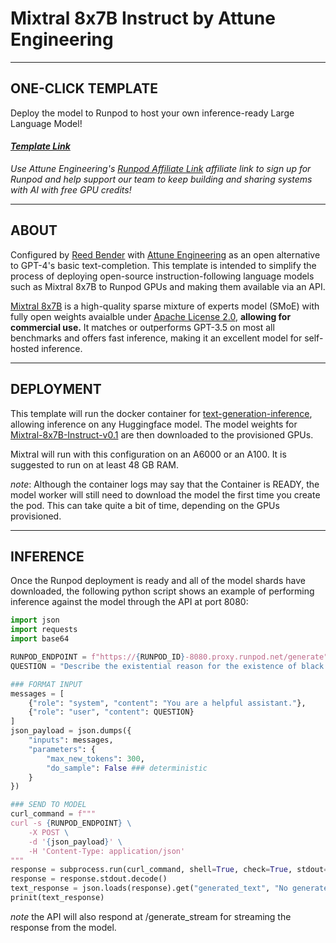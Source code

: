 # Mixtral 8x7B Instruct by Attune Engineering
---

## ONE-CLICK TEMPLATE
Deploy the model to Runpod to host your own inference-ready Large Language Model!

#### *[Template Link](https://runpod.io/gsc?template=ebyk7igygd&ref=zdeyr0zx)*

*Use Attune Engineering's [Runpod Affiliate Link](https://runpod.io?ref=zdeyr0zx) affiliate link to sign up for Runpod and help support our team to keep building and sharing systems with AI with free GPU credits!*

---

## ABOUT
Configured by [Reed Bender](https://reedbender.com) with [Attune Engineering](https://attuneengineering.com) as an open alternative to GPT-4's basic text-completion. This template is intended to simplify the process of deploying open-source instruction-following language models such as Mixtral 8x7B to Runpod GPUs and making them available via an API.

[Mixtral 8x7B](https://mistral.ai/news/mixtral-of-experts/) is a high-quality sparse mixture of experts model (SMoE) with fully open weights avaialble under [Apache License 2.0](https://choosealicense.com/licenses/apache-2.0/), **allowing for commercial use.** It matches or outperforms GPT-3.5 on most all benchmarks and offers fast inference, making it an excellent model for self-hosted inference.

---

## DEPLOYMENT
This template will run the docker container for [text-generation-inference](https://huggingface.co/docs/text-generation-inference/index), allowing inference on any Huggingface model. The model weights for [Mixtral-8x7B-Instruct-v0.1](https://huggingface.co/mistralai/Mixtral-8x7B-Instruct-v0.1) are then downloaded to the provisioned GPUs.

Mixtral will run with this configuration on an A6000 or an A100.  It is suggested to run on at least 48 GB RAM.

*note*: Although the container logs may say that the Container is READY, the model worker will still need to download the model the first time you create the pod. This can take quite a bit of time, depending on the GPUs provisioned.

---

## INFERENCE
Once the Runpod deployment is ready and all of the model shards have downloaded, the following python script shows an example of performing inference against the model through the API at port 8080:

```python
import json
import requests
import base64

RUNPOD_ENDPOINT = f"https://{RUNPOD_ID}-8080.proxy.runpod.net/generate" ### or /generate_stream
QUESTION = "Describe the existential reason for the existence of black holes."

### FORMAT INPUT
messages = [
    {"role": "system", "content": "You are a helpful assistant."},
    {"role": "user", "content": QUESTION}
]
json_payload = json.dumps({
    "inputs": messages, 
    "parameters": {
        "max_new_tokens": 300, 
        "do_sample": False ### deterministic
    }
})

### SEND TO MODEL
curl_command = f"""
curl -s {RUNPOD_ENDPOINT} \
    -X POST \
    -d '{json_payload}' \
    -H 'Content-Type: application/json'
"""
response = subprocess.run(curl_command, shell=True, check=True, stdout=subprocess.PIPE)
response = response.stdout.decode()
text_response = json.loads(response).get("generated_text", "No generated text found")
prinit(text_response)
```

*note* the API will also respond at /generate_stream for streaming the response from the model.